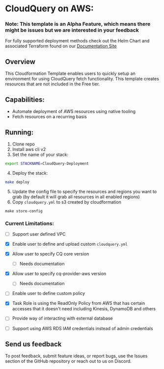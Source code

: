 # CloudQuery on AWS:

### Note: This template is an Alpha Feature, which means there might be issues but we are interested in your feedback

For fully supported deployment methods check out the Helm Chart and associated Terraform found on our [Documentation Site](https://docs.cloudquery.io/docs/deployment/helm-chart/)



## Overview
This Cloudformation Template enables users to quickly setup an environment for using CloudQuery fetch functionality. This template creates resources that are not included in the Free tier. 


## Capabilities:
- Automate deployment of AWS resources using native tooling
- Fetch resources on a recurring basis

## Running:

1. Clone repo
2. Install aws cli v2
3. Set the name of your stack:
```bash
export STACKNAME=CloudQuery-Deployment
```
4. Deploy the stack: 
```bash
make deploy
```
5. Update the config file to specify the resources and regions you want to grab (by default it will grab all resources in all enabled regions)
6. Copy `cloudquery.yml` to s3 created by cloudformation
```
make store-config
```
<!-- 7. You can manually run a fetch by running the following command:
```
make run-task
``` -->

### Current Limitations:
- [ ] Support user defined VPC
- [x] Enable user to define and upload custom `cloudquery.yml`
- [x] Allow user to specify CQ core version
  - [ ] Needs documentation
- [x] Allow user to specify cq-provider-aws version
  - [ ] Needs documentation
- [ ] Enable user to define custom policy
- [x] Task Role is using the ReadOnly Policy from AWS that has certain accesses that it doesn't need including Kinesis, DynamoDB and others
- [ ] Provide way of interacting with external database
- [ ] Support using AWS RDS IAM credentials instead of admin credentials


## Send us feedback
To post feedback, submit feature ideas, or report bugs, use the Issues section of the GitHub repository or reach out to us on Discord.

